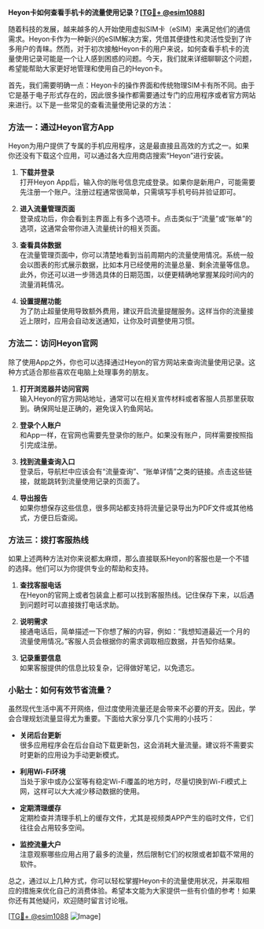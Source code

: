 **Heyon卡如何查看手机卡的流量使用记录？[[TG💪+ @esim1088](https://t.me/s/esim1088)]**

随着科技的发展，越来越多的人开始使用虚拟SIM卡（eSIM）来满足他们的通信需求。Heyon卡作为一种新兴的eSIM解决方案，凭借其便捷性和灵活性受到了许多用户的青睐。然而，对于初次接触Heyon卡的用户来说，如何查看手机卡的流量使用记录可能是一个让人感到困惑的问题。今天，我们就来详细聊聊这个问题，希望能帮助大家更好地管理和使用自己的Heyon卡。

首先，我们需要明确一点：Heyon卡的操作界面和传统物理SIM卡有所不同。由于它是基于电子形式存在的，因此很多操作都需要通过专门的应用程序或者官方网站来进行。以下是一些常见的查看流量使用记录的方法：

### 方法一：通过Heyon官方App

Heyon为用户提供了专属的手机应用程序，这是最直接且高效的方式之一。如果你还没有下载这个应用，可以通过各大应用商店搜索“Heyon”进行安装。

1. **下载并登录**  
   打开Heyon App后，输入你的账号信息完成登录。如果你是新用户，可能需要先注册一个账户。注册过程通常很简单，只需填写手机号码并验证即可。

2. **进入流量管理页面**  
   登录成功后，你会看到主界面上有多个选项卡。点击类似于“流量”或“账单”的选项，这通常会带你进入流量统计的相关页面。

3. **查看具体数据**  
   在流量管理页面中，你可以清楚地看到当前周期内的流量使用情况。系统一般会以图表的形式展示数据，比如本月已经使用的流量总量、剩余流量等信息。此外，你还可以进一步筛选具体的日期范围，以便更精确地掌握某段时间内的流量消耗情况。

4. **设置提醒功能**  
   为了防止超量使用导致额外费用，建议开启流量提醒服务。这样当你的流量接近上限时，应用会自动发送通知，让你及时调整使用习惯。

### 方法二：访问Heyon官网

除了使用App之外，你也可以选择通过Heyon的官方网站来查询流量使用记录。这种方式适合那些喜欢在电脑上处理事务的朋友。

1. **打开浏览器并访问官网**  
   输入Heyon的官方网站地址，通常可以在相关宣传材料或者客服人员那里获取到。确保网址是正确的，避免误入钓鱼网站。

2. **登录个人账户**  
   和App一样，在官网也需要先登录你的账户。如果没有账户，同样需要按照指引完成注册。

3. **找到流量查询入口**  
   登录后，导航栏中应该会有“流量查询”、“账单详情”之类的链接。点击这些链接，就能跳转到流量使用记录的页面了。

4. **导出报告**  
   如果你想保存这些信息，很多网站都支持将流量记录导出为PDF文件或其他格式，方便日后查阅。

### 方法三：拨打客服热线

如果上述两种方法对你来说都太麻烦，那么直接联系Heyon的客服也是一个不错的选择。他们可以为你提供专业的帮助和支持。

1. **查找客服电话**  
   在Heyon的官网上或者包装盒上都可以找到客服热线。记住保存下来，以后遇到问题时可以直接拨打电话求助。

2. **说明需求**  
   接通电话后，简单描述一下你想了解的内容，例如：“我想知道最近一个月的流量使用情况。”客服人员会根据你的需求调取相应数据，并告知你结果。

3. **记录重要信息**  
   如果客服提供的信息比较复杂，记得做好笔记，以免遗忘。

### 小贴士：如何有效节省流量？

虽然现代生活中离不开网络，但过度使用流量还是会带来不必要的开支。因此，学会合理规划流量显得尤为重要。下面给大家分享几个实用的小技巧：

- **关闭后台更新**  
  很多应用程序会在后台自动下载更新包，这会消耗大量流量。建议将不需要实时更新的应用设为手动更新模式。

- **利用Wi-Fi环境**  
  当处于家中或办公室等有稳定Wi-Fi覆盖的地方时，尽量切换到Wi-Fi模式上网，这样可以大大减少移动数据的使用。

- **定期清理缓存**  
  定期检查并清理手机上的缓存文件，尤其是视频类APP产生的临时文件，它们往往会占用较多空间。

- **监控流量大户**  
  注意观察哪些应用占用了最多的流量，然后限制它们的权限或者卸载不常用的软件。

总之，通过以上几种方式，你可以轻松掌握Heyon卡的流量使用状况，并采取相应的措施来优化自己的消费体验。希望本文能为大家提供一些有价值的参考！如果你还有其他疑问，欢迎随时留言讨论哦。

[[TG💪+ @esim1088](https://t.me/s/esim1088) ![Image](https://i.postimg.cc/4NQfJmqS/Snipaste-2025-05-13-00-14-12.png)]